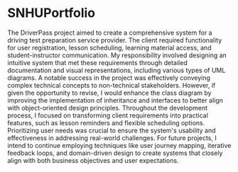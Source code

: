# SNHUPortfolio
The DriverPass project aimed to create a comprehensive system for a driving test preparation service provider. The client required functionality for user registration, lesson scheduling, learning material access, and student-instructor communication. My responsibility involved designing an intuitive system that met these requirements through detailed documentation and visual representations, including various types of UML diagrams. A notable success in the project was effectively conveying complex technical concepts to non-technical stakeholders. However, if given the opportunity to revise, I would enhance the class diagram by improving the implementation of inheritance and interfaces to better align with object-oriented design principles. Throughout the development process, I focused on transforming client requirements into practical features, such as lesson reminders and flexible scheduling options. Prioritizing user needs was crucial to ensure the system's usability and effectiveness in addressing real-world challenges. For future projects, I intend to continue employing techniques like user journey mapping, iterative feedback loops, and domain-driven design to create systems that closely align with both business objectives and user expectations.
